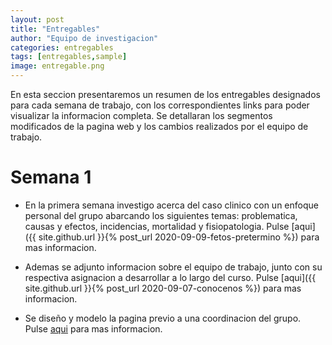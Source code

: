 ```yaml
---
layout: post
title: "Entregables"
author: "Equipo de investigacion"
categories: entregables
tags: [entregables,sample]
image: entregable.png
---
```


En esta seccion presentaremos un resumen de los entregables designados para cada semana de trabajo, con los correspondientes links para poder visualizar la informacion completa. Se detallaran los segmentos modificados de la pagina web y los cambios realizados por el equipo de trabajo.

# Semana 1

* En la primera semana investigo acerca del caso clinico con un enfoque personal del grupo abarcando los siguientes temas: problematica, causas y efectos, incidencias, mortalidad y fisiopatologia. Pulse [aqui]({{ site.github.url }}{% post_url 2020-09-09-fetos-pretermino %}) para mas informacion.

* Ademas se adjunto informacion sobre el equipo de trabajo, junto con su respectiva asignacion a desarrollar a lo largo del curso. Pulse [aqui]({{ site.github.url }}{% post_url 2020-09-07-conocenos %}) para mas informacion.

* Se diseño y modelo la pagina previo a una coordinacion del grupo. Pulse [aqui](https://github.com/GonzaloUPCH/Grupo13.github.io) para mas informacion.
